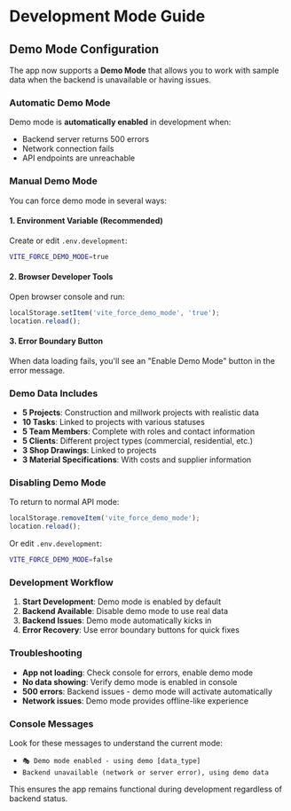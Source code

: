 # Development Mode Guide

## Demo Mode Configuration

The app now supports a **Demo Mode** that allows you to work with sample data when the backend is unavailable or having issues.

### Automatic Demo Mode

Demo mode is **automatically enabled** in development when:
- Backend server returns 500 errors
- Network connection fails
- API endpoints are unreachable

### Manual Demo Mode

You can force demo mode in several ways:

#### 1. Environment Variable (Recommended)
Create or edit `.env.development`:
```bash
VITE_FORCE_DEMO_MODE=true
```

#### 2. Browser Developer Tools
Open browser console and run:
```javascript
localStorage.setItem('vite_force_demo_mode', 'true');
location.reload();
```

#### 3. Error Boundary Button
When data loading fails, you'll see an "Enable Demo Mode" button in the error message.

### Demo Data Includes

- **5 Projects**: Construction and millwork projects with realistic data
- **10 Tasks**: Linked to projects with various statuses
- **5 Team Members**: Complete with roles and contact information  
- **5 Clients**: Different project types (commercial, residential, etc.)
- **3 Shop Drawings**: Linked to projects
- **3 Material Specifications**: With costs and supplier information

### Disabling Demo Mode

To return to normal API mode:

```javascript
localStorage.removeItem('vite_force_demo_mode');
location.reload();
```

Or edit `.env.development`:
```bash
VITE_FORCE_DEMO_MODE=false
```

### Development Workflow

1. **Start Development**: Demo mode is enabled by default
2. **Backend Available**: Disable demo mode to use real data
3. **Backend Issues**: Demo mode automatically kicks in
4. **Error Recovery**: Use error boundary buttons for quick fixes

### Troubleshooting

- **App not loading**: Check console for errors, enable demo mode
- **No data showing**: Verify demo mode is enabled in console
- **500 errors**: Backend issues - demo mode will activate automatically
- **Network issues**: Demo mode provides offline-like experience

### Console Messages

Look for these messages to understand the current mode:
- `🎭 Demo mode enabled - using demo [data_type]`
- `Backend unavailable (network or server error), using demo data`

This ensures the app remains functional during development regardless of backend status.